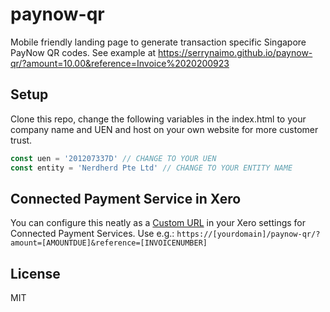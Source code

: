 # paynow-qr
Mobile friendly landing page to generate transaction specific Singapore PayNow QR codes.
See example at https://serrynaimo.github.io/paynow-qr/?amount=10.00&reference=Invoice%2020200923

## Setup
Clone this repo, change the following variables in the index.html to your company name and UEN and host on your own website for more customer trust.
```js
const uen = '201207337D' // CHANGE TO YOUR UEN
const entity = 'Nerdherd Pte Ltd' // CHANGE TO YOUR ENTITY NAME
```

## Connected Payment Service in Xero
You can configure this neatly as a [Custom URL](https://central.xero.com/s/article/Custom-URL) in your Xero settings for Connected Payment Services. Use e.g.:
`https://[yourdomain]/paynow-qr/?amount=[AMOUNTDUE]&reference=[INVOICENUMBER]`

## License
MIT

